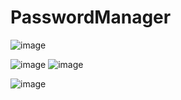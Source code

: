# PasswordManager

![image](https://user-images.githubusercontent.com/56937775/127682842-2ece2210-101d-454d-b43d-c4bc6b663657.png)

![image](https://user-images.githubusercontent.com/56937775/127682850-e04aaa72-d941-4089-b45b-78c564a9c86a.png)
![image](https://user-images.githubusercontent.com/56937775/127682871-0db39808-9366-4642-9ed8-22da58c787aa.png)

![image](https://user-images.githubusercontent.com/56937775/127682879-69d3cece-c0ea-4907-a85e-0b34827dc7fb.png)

